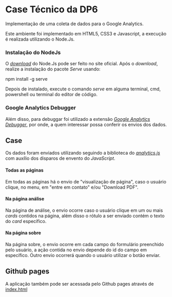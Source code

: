 # Case Técnico da DP6

Implementação de uma coleta de dados para o Google Analytics.

Este ambiente foi implementado em HTML5, CSS3 e Javascript, a execução é realizada utilizando o Node.Js. 

### Instalação do NodeJs

O <i>[download](https://www.google.com)</i> do Node.Js pode ser feito no site oficial. Após o <i>download</i>, realize a instalação do pacote <i>Serve</i> usando:

npm install -g serve

Depois de instalado, execute o comando <i>serve</i> em alguma terminal, cmd, powershell ou terminal do editor de código.

### Google Analytics Debugger

Além disso, para debuggar foi utilizado a extensão <i>[Google Analytics Debugger](https://chrome.google.com/webstore/detail/google-analytics-debugger/jnkmfdileelhofjcijamephohjechhna)</i>, por onde, a quem interessar possa conferir os envios dos dados. 

## Case

Os dados foram enviados utilizando seguindo a biblioteca do <i>[analytics.js](https://developers.google.com/analytics/devguides/collection/analyticsjs?hl=pt-br)</i> com auxílio dos disparos de envento do <i>JavaScript</i>.

#### Todas as páginas

Em todas as páginas há o envio de "visualização de página", caso o usuário clique, no menu, em "entre em contato" e/ou "Download PDF".

#### Na página análise

Na página de análise, o envio ocorre caso o usuário clique em um ou mais <i>cards</i> contidos na página, além disso o rótulo a ser enviado contém o texto do <i>card</i> específico.

#### Na página sobre

Na página sobre, o envio ocorre em cada campo do formulário preenchido pelo usuário, a ação contida no envio depende do id do campo em específico. Outro envio ocorrerá quando o usuário utilizar o botão enviar.

## Github pages

A aplicação também pode ser acessada pelo Github pages através de <a target="_blank">[index.html](https://brenonavarro.github.io/case-dp6/index.html)</a>
